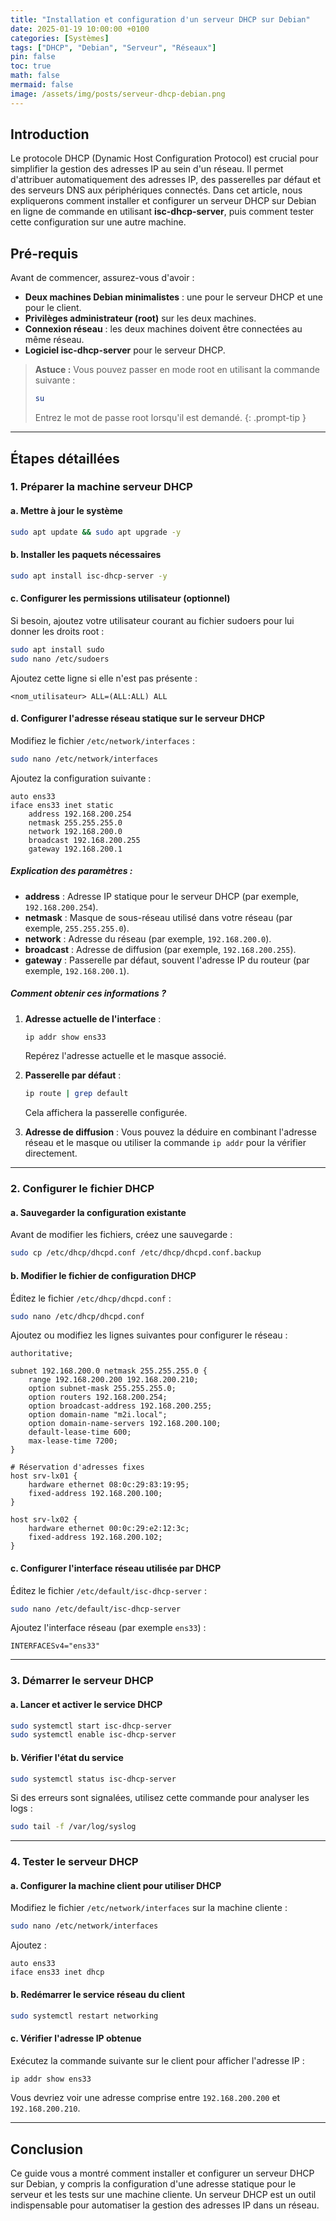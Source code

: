 ```yaml
---
title: "Installation et configuration d'un serveur DHCP sur Debian"
date: 2025-01-19 10:00:00 +0100
categories: [Systèmes]
tags: ["DHCP", "Debian", "Serveur", "Réseaux"]
pin: false
toc: true
math: false
mermaid: false
image: /assets/img/posts/serveur-dhcp-debian.png
---
```


## Introduction

Le protocole DHCP (Dynamic Host Configuration Protocol) est crucial pour simplifier la gestion des adresses IP au sein d'un réseau. Il permet d'attribuer automatiquement des adresses IP, des passerelles par défaut et des serveurs DNS aux périphériques connectés. Dans cet article, nous expliquerons comment installer et configurer un serveur DHCP sur Debian en ligne de commande en utilisant **isc-dhcp-server**, puis comment tester cette configuration sur une autre machine.

## Pré-requis

Avant de commencer, assurez-vous d'avoir :

- **Deux machines Debian minimalistes** : une pour le serveur DHCP et une pour le client.
- **Privilèges administrateur (root)** sur les deux machines.
- **Connexion réseau** : les deux machines doivent être connectées au même réseau.
- **Logiciel isc-dhcp-server** pour le serveur DHCP.

> **Astuce :** Vous pouvez passer en mode root en utilisant la commande suivante :
>
> ```bash
> su
> ```
> Entrez le mot de passe root lorsqu'il est demandé.
{: .prompt-tip }
---

## Étapes détaillées

### 1. Préparer la machine serveur DHCP

#### a. Mettre à jour le système

```bash
sudo apt update && sudo apt upgrade -y
```

#### b. Installer les paquets nécessaires

```bash
sudo apt install isc-dhcp-server -y
```

#### c. Configurer les permissions utilisateur (optionnel)

Si besoin, ajoutez votre utilisateur courant au fichier sudoers pour lui donner les droits root :

```bash
sudo apt install sudo
sudo nano /etc/sudoers
```

Ajoutez cette ligne si elle n'est pas présente :

```plaintext
<nom_utilisateur> ALL=(ALL:ALL) ALL
```

#### d. Configurer l'adresse réseau statique sur le serveur DHCP

Modifiez le fichier `/etc/network/interfaces` :

```bash
sudo nano /etc/network/interfaces
```

Ajoutez la configuration suivante :

```plaintext
auto ens33
iface ens33 inet static
    address 192.168.200.254
    netmask 255.255.255.0
    network 192.168.200.0
    broadcast 192.168.200.255
    gateway 192.168.200.1
```

##### Explication des paramètres :
- **address** : Adresse IP statique pour le serveur DHCP (par exemple, `192.168.200.254`).
- **netmask** : Masque de sous-réseau utilisé dans votre réseau (par exemple, `255.255.255.0`).
- **network** : Adresse du réseau (par exemple, `192.168.200.0`).
- **broadcast** : Adresse de diffusion (par exemple, `192.168.200.255`).
- **gateway** : Passerelle par défaut, souvent l'adresse IP du routeur (par exemple, `192.168.200.1`).

##### Comment obtenir ces informations ?
1. **Adresse actuelle de l'interface** :
   ```bash
   ip addr show ens33
   ```
   Repérez l'adresse actuelle et le masque associé.

2. **Passerelle par défaut** :
   ```bash
   ip route | grep default
   ```
   Cela affichera la passerelle configurée.

3. **Adresse de diffusion** :
   Vous pouvez la déduire en combinant l'adresse réseau et le masque ou utiliser la commande `ip addr` pour la vérifier directement.

---

### 2. Configurer le fichier DHCP

#### a. Sauvegarder la configuration existante

Avant de modifier les fichiers, créez une sauvegarde :

```bash
sudo cp /etc/dhcp/dhcpd.conf /etc/dhcp/dhcpd.conf.backup
```

#### b. Modifier le fichier de configuration DHCP

Éditez le fichier `/etc/dhcp/dhcpd.conf` :

```bash
sudo nano /etc/dhcp/dhcpd.conf
```

Ajoutez ou modifiez les lignes suivantes pour configurer le réseau :

```plaintext
authoritative;

subnet 192.168.200.0 netmask 255.255.255.0 {
    range 192.168.200.200 192.168.200.210;
    option subnet-mask 255.255.255.0;
    option routers 192.168.200.254;
    option broadcast-address 192.168.200.255;
    option domain-name "m2i.local";
    option domain-name-servers 192.168.200.100;
    default-lease-time 600;
    max-lease-time 7200;
}

# Réservation d'adresses fixes
host srv-lx01 {
    hardware ethernet 08:0c:29:83:19:95;
    fixed-address 192.168.200.100;
}

host srv-lx02 {
    hardware ethernet 00:0c:29:e2:12:3c;
    fixed-address 192.168.200.102;
}
```

#### c. Configurer l'interface réseau utilisée par DHCP

Éditez le fichier `/etc/default/isc-dhcp-server` :

```bash
sudo nano /etc/default/isc-dhcp-server
```

Ajoutez l'interface réseau (par exemple `ens33`) :

```plaintext
INTERFACESv4="ens33"
```

---

### 3. Démarrer le serveur DHCP

#### a. Lancer et activer le service DHCP

```bash
sudo systemctl start isc-dhcp-server
sudo systemctl enable isc-dhcp-server
```

#### b. Vérifier l'état du service

```bash
sudo systemctl status isc-dhcp-server
```

Si des erreurs sont signalées, utilisez cette commande pour analyser les logs :

```bash
sudo tail -f /var/log/syslog
```

---

### 4. Tester le serveur DHCP

#### a. Configurer la machine client pour utiliser DHCP

Modifiez le fichier `/etc/network/interfaces` sur la machine cliente :

```bash
sudo nano /etc/network/interfaces
```

Ajoutez :

```plaintext
auto ens33
iface ens33 inet dhcp
```

#### b. Redémarrer le service réseau du client

```bash
sudo systemctl restart networking
```

#### c. Vérifier l'adresse IP obtenue

Exécutez la commande suivante sur le client pour afficher l'adresse IP :

```bash
ip addr show ens33
```

Vous devriez voir une adresse comprise entre `192.168.200.200` et `192.168.200.210`.

---

## Conclusion

Ce guide vous a montré comment installer et configurer un serveur DHCP sur Debian, y compris la configuration d'une adresse statique pour le serveur et les tests sur une machine cliente. Un serveur DHCP est un outil indispensable pour automatiser la gestion des adresses IP dans un réseau.
